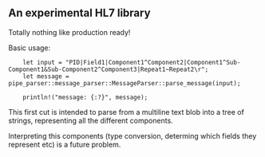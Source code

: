 ## An experimental HL7 library ##

Totally nothing like production ready!

Basic usage:

```
    let input = "PID|Field1|Component1^Component2|Component1^Sub-Component1&Sub-Component2^Component3|Repeat1~Repeat2\r";
    let message = pipe_parser::message_parser::MessageParser::parse_message(input);

    println!("message: {:?}", message);
```

This first cut is intended to parse from a multiline text blob into a tree of strings, representing all the different components.

Interpreting this components (type conversion, determing which fields they represent etc) is a future problem.